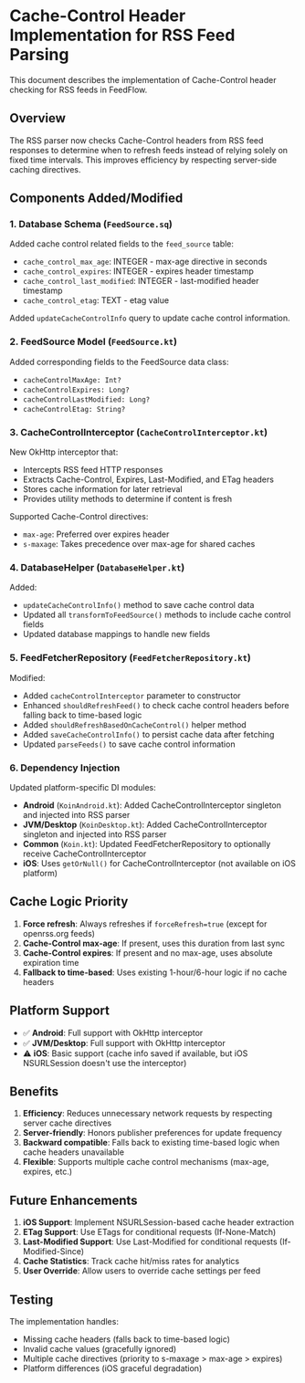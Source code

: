 # Cache-Control Header Implementation for RSS Feed Parsing

This document describes the implementation of Cache-Control header checking for RSS feeds in FeedFlow.

## Overview

The RSS parser now checks Cache-Control headers from RSS feed responses to determine when to refresh feeds instead of relying solely on fixed time intervals. This improves efficiency by respecting server-side caching directives.

## Components Added/Modified

### 1. Database Schema (`FeedSource.sq`)

Added cache control related fields to the `feed_source` table:
- `cache_control_max_age`: INTEGER - max-age directive in seconds
- `cache_control_expires`: INTEGER - expires header timestamp
- `cache_control_last_modified`: INTEGER - last-modified header timestamp  
- `cache_control_etag`: TEXT - etag value

Added `updateCacheControlInfo` query to update cache control information.

### 2. FeedSource Model (`FeedSource.kt`)

Added corresponding fields to the FeedSource data class:
- `cacheControlMaxAge: Int?`
- `cacheControlExpires: Long?`
- `cacheControlLastModified: Long?`
- `cacheControlEtag: String?`

### 3. CacheControlInterceptor (`CacheControlInterceptor.kt`)

New OkHttp interceptor that:
- Intercepts RSS feed HTTP responses
- Extracts Cache-Control, Expires, Last-Modified, and ETag headers
- Stores cache information for later retrieval
- Provides utility methods to determine if content is fresh

Supported Cache-Control directives:
- `max-age`: Preferred over expires header
- `s-maxage`: Takes precedence over max-age for shared caches

### 4. DatabaseHelper (`DatabaseHelper.kt`)

Added:
- `updateCacheControlInfo()` method to save cache control data
- Updated all `transformToFeedSource()` methods to include cache control fields
- Updated database mappings to handle new fields

### 5. FeedFetcherRepository (`FeedFetcherRepository.kt`)

Modified:
- Added `cacheControlInterceptor` parameter to constructor
- Enhanced `shouldRefreshFeed()` to check cache control headers before falling back to time-based logic
- Added `shouldRefreshBasedOnCacheControl()` helper method
- Added `saveCacheControlInfo()` to persist cache data after fetching
- Updated `parseFeeds()` to save cache control information

### 6. Dependency Injection

Updated platform-specific DI modules:
- **Android** (`KoinAndroid.kt`): Added CacheControlInterceptor singleton and injected into RSS parser
- **JVM/Desktop** (`KoinDesktop.kt`): Added CacheControlInterceptor singleton and injected into RSS parser  
- **Common** (`Koin.kt`): Updated FeedFetcherRepository to optionally receive CacheControlInterceptor
- **iOS**: Uses `getOrNull()` for CacheControlInterceptor (not available on iOS platform)

## Cache Logic Priority

1. **Force refresh**: Always refreshes if `forceRefresh=true` (except for openrss.org feeds)
2. **Cache-Control max-age**: If present, uses this duration from last sync
3. **Cache-Control expires**: If present and no max-age, uses absolute expiration time
4. **Fallback to time-based**: Uses existing 1-hour/6-hour logic if no cache headers

## Platform Support

- ✅ **Android**: Full support with OkHttp interceptor
- ✅ **JVM/Desktop**: Full support with OkHttp interceptor  
- ⚠️ **iOS**: Basic support (cache info saved if available, but iOS NSURLSession doesn't use the interceptor)

## Benefits

1. **Efficiency**: Reduces unnecessary network requests by respecting server cache directives
2. **Server-friendly**: Honors publisher preferences for update frequency
3. **Backward compatible**: Falls back to existing time-based logic when cache headers unavailable
4. **Flexible**: Supports multiple cache control mechanisms (max-age, expires, etc.)

## Future Enhancements

1. **iOS Support**: Implement NSURLSession-based cache header extraction
2. **ETag Support**: Use ETags for conditional requests (If-None-Match)
3. **Last-Modified Support**: Use Last-Modified for conditional requests (If-Modified-Since)
4. **Cache Statistics**: Track cache hit/miss rates for analytics
5. **User Override**: Allow users to override cache settings per feed

## Testing

The implementation handles:
- Missing cache headers (falls back to time-based logic)
- Invalid cache values (gracefully ignored)
- Multiple cache directives (priority to s-maxage > max-age > expires)
- Platform differences (iOS graceful degradation)
